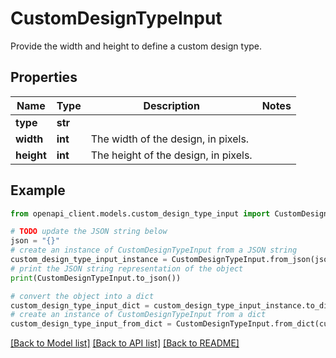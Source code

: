 # CustomDesignTypeInput

Provide the width and height to define a custom design type.

## Properties

Name | Type | Description | Notes
------------ | ------------- | ------------- | -------------
**type** | **str** |  | 
**width** | **int** | The width of the design, in pixels. | 
**height** | **int** | The height of the design, in pixels. | 

## Example

```python
from openapi_client.models.custom_design_type_input import CustomDesignTypeInput

# TODO update the JSON string below
json = "{}"
# create an instance of CustomDesignTypeInput from a JSON string
custom_design_type_input_instance = CustomDesignTypeInput.from_json(json)
# print the JSON string representation of the object
print(CustomDesignTypeInput.to_json())

# convert the object into a dict
custom_design_type_input_dict = custom_design_type_input_instance.to_dict()
# create an instance of CustomDesignTypeInput from a dict
custom_design_type_input_from_dict = CustomDesignTypeInput.from_dict(custom_design_type_input_dict)
```
[[Back to Model list]](../README.md#documentation-for-models) [[Back to API list]](../README.md#documentation-for-api-endpoints) [[Back to README]](../README.md)


